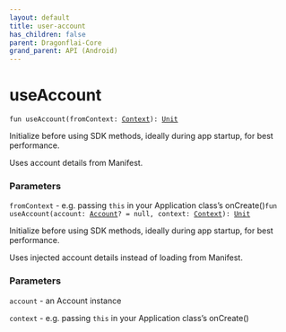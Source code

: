```yaml
---
layout: default
title: user-account
has_children: false
parent: Dragonflai-Core
grand_parent: API (Android)
---
```


# useAccount

`fun useAccount(fromContext: `[`Context`](https://developer.android.com/reference/android/content/Context.html)`): `[`Unit`](https://kotlinlang.org/api/latest/jvm/stdlib/kotlin/-unit/index.html)

Initialize before using SDK methods, ideally during app startup, for best performance.

Uses account details from Manifest.

### Parameters

`fromContext` - e.g. passing `this` in your Application class’s onCreate()`fun useAccount(account: `[`Account`](../-account/index.html)`? = null, context: `[`Context`](https://developer.android.com/reference/android/content/Context.html)`): `[`Unit`](https://kotlinlang.org/api/latest/jvm/stdlib/kotlin/-unit/index.html)

Initialize before using SDK methods, ideally during app startup, for best performance.

Uses injected account details instead of loading from Manifest.

### Parameters

`account` - an Account instance

`context` - e.g. passing `this` in your Application class’s onCreate()